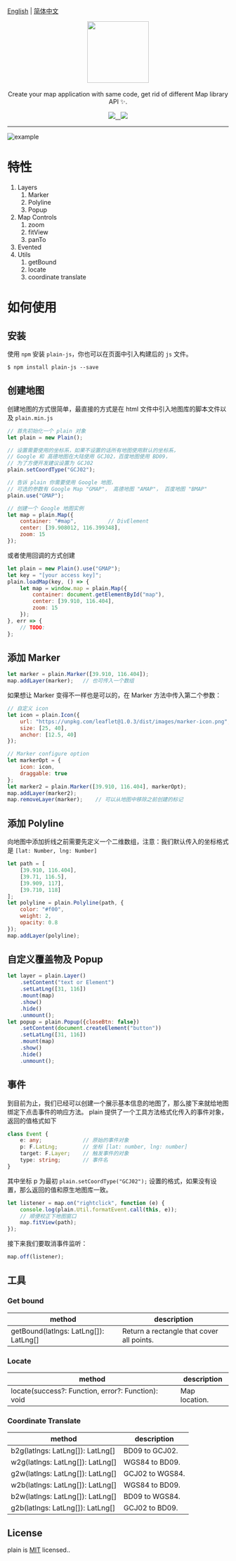 [English](./README.md) | [简体中文](./README.zh.md)

<p align="center">
    <a href="https://github.com/XingzheFE/plain">
        <img width="140" src="https://user-images.githubusercontent.com/10026019/68386171-705bad80-0196-11ea-9e64-e98ea602ce56.png" alt="">
        <br/>
    </a>
    </br>
    Create your map application with same code, get rid of different Map library API ✨.
</p>
<p align="center">
    <a href="https://www.npmjs.com/package/plain-js">
        <img src="https://img.shields.io/npm/v/plain-js.svg">
    </a>
    <a href="https://travis-ci.org/XingzheFE/plain">
        <img src="https://travis-ci.org/XingzheFE/plain.svg?branch=master" alt="">
    </a>
    <a href="https://www.npmjs.com/package/plain-js">
        <img src="https://img.shields.io/npm/dt/plain-js.svg" alt="">
    </a>
    <a href="/Dafrok/vue-baidu-map/blob/master">
        <img src="https://img.shields.io/github/license/XingzheFE/plain.svg">
    </a>
</p>

<hr/>

![example](./images/example.png)

# 特性
1. Layers
    1. Marker
    2. Polyline
    3. Popup
2. Map Controls
    1. zoom
    2. fitView
    3. panTo
3. Evented
4. Utils
    1. getBound
    2. locate
    3. coordinate translate

# 如何使用

## 安装
使用 `npm` 安装 `plain-js`，你也可以在页面中引入构建后的 `js` 文件。

`$ npm install plain-js --save`

## 创建地图
创建地图的方式很简单，最直接的方式是在 html 文件中引入地图库的脚本文件以及 `plain.min.js`
```javascript
// 首先初始化一个 plain 对象
let plain = new Plain();

// 设置需要使用的坐标系，如果不设置的话所有地图使用默认的坐标系，
// Google 和 高德地图在大陆使用 GCJ02，百度地图使用 BD09，
// 为了方便开发建议设置为 GCJ02
plain.setCoordType("GCJ02");

// 告诉 plain 你需要使用 Google 地图，
// 可选的参数有 Google Map "GMAP"， 高德地图 "AMAP"， 百度地图 "BMAP"
plain.use("GMAP");

// 创建一个 Google 地图实例
let map = plain.Map({
    container: "#map",          // DivElement
    center: [39.908012, 116.399348],
    zoom: 15
});
```
或者使用回调的方式创建
```javascript
let plain = new Plain().use("GMAP");
let key = "[your access key]";
plain.loadMap(key, () => {
    let map = window.map = plain.Map({
        container: document.getElementById("map"),
        center: [39.910, 116.404],
        zoom: 15
    });
}, err => {
    // TODO:
};

```

## 添加 Marker
```javascript
let marker = plain.Marker([39.910, 116.404]);
map.addLayer(marker);   // 也可传入一个数组
```
如果想让 Marker 变得不一样也是可以的，在 Marker 方法中传入第二个参数：
```javascript
// 自定义 icon
let icon = plain.Icon({
    url: "https://unpkg.com/leaflet@1.0.3/dist/images/marker-icon.png",
    size: [25, 40],
    anchor: [12.5, 40]
});

// Marker configure option
let markerOpt = {
    icon: icon,
    draggable: true
};
let marker2 = plain.Marker([39.910, 116.404], markerOpt);
map.addLayer(marker2);
map.removeLayer(marker);    // 可以从地图中移除之前创建的标记
```

## 添加 Polyline
向地图中添加折线之前需要先定义一个二维数组，注意：我们默认传入的坐标格式是 `[lat: Number, lng: Number]`
```javascript
let path = [
    [39.910, 116.404],
    [39.71, 116.5],
    [39.909, 117],
    [39.710, 118]
];
let polyline = plain.Polyline(path, {
    color: "#f00",
    weight: 2,
    opacity: 0.8
});
map.addLayer(polyline);
```

## 自定义覆盖物及 Popup
```javascript
let layer = plain.Layer()
    .setContent("text or Element")
    .setLatLng([31, 116])
    .mount(map)
    .show()
    .hide()
    .unmount();
let popup = plain.Popup({closeBtn: false})
    .setContent(document.createElement("button"))
    .setLatLng([31, 116])
    .mount(map)
    .show()
    .hide()
    .unmount();
```

## 事件
到目前为止，我们已经可以创建一个展示基本信息的地图了，那么接下来就给地图绑定下点击事件的响应方法。
plain 提供了一个工具方法格式化传入的事件对象，返回的值格式如下
```typescript
class Event {
    e: any;             // 原始的事件对象
    p: F.LatLng;        // 坐标 [lat: number, lng: number]
    target: F.Layer;    // 触发事件的对象
    type: string;       // 事件名
}
```
其中坐标 p 为最初 `plain.setCoordType("GCJ02");` 设置的格式，如果没有设置，那么返回的值和原生地图库一致。
```javascript
let listener = map.on("rightclick", function (e) {
    console.log(plain.Util.formatEvent.call(this, e));
    // 顺便校正下地图窗口
    map.fitView(path);
});
```
接下来我们要取消事件监听：
```javascript
map.off(listener);
```

## 工具

### Get bound

| method | description |
|---|---|
| getBound(latlngs: LatLng[]): LatLng[]| Return a rectangle that cover all points. |

### Locate

| method | description |
|---|---|
| locate(success?: Function, error?: Function): void | Map location. |

### Coordinate Translate

| method | description |
|---|---|
| b2g(latlngs: LatLng[]): LatLng[] | BD09 to GCJ02. |
| w2g(latlngs: LatLng[]): LatLng[] | WGS84 to BD09. |
| g2w(latlngs: LatLng[]): LatLng[] | GCJ02 to WGS84. |
| w2b(latlngs: LatLng[]): LatLng[] | WGS84 to BD09. |
| b2w(latlngs: LatLng[]): LatLng[] | BD09 to WGS84. |
| g2b(latlngs: LatLng[]): LatLng[] | GCJ02 to BD09. |

## License

plain is [MIT](./LICENSE) licensed..
